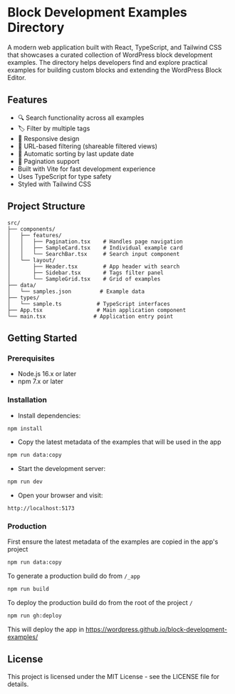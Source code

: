 # Block Development Examples Directory

A modern web application built with React, TypeScript, and Tailwind CSS that showcases a curated collection of WordPress block development examples. The directory helps developers find and explore practical examples for building custom blocks and extending the WordPress Block Editor.

## Features

-   🔍 Search functionality across all examples
-   🏷️ Filter by multiple tags
-   📱 Responsive design
-   🔗 URL-based filtering (shareable filtered views)
-   📅 Automatic sorting by last update date
-   📄 Pagination support
-   Built with Vite for fast development experience
-   Uses TypeScript for type safety
-   Styled with Tailwind CSS

## Project Structure

```
src/
├── components/
│   ├── features/
│   │   ├── Pagination.tsx    # Handles page navigation
│   │   ├── SampleCard.tsx    # Individual example card
│   │   └── SearchBar.tsx     # Search input component
│   └── layout/
│       ├── Header.tsx        # App header with search
│       ├── Sidebar.tsx       # Tags filter panel
│       └── SampleGrid.tsx    # Grid of examples
├── data/
│   └── samples.json         # Example data
├── types/
│   └── sample.ts           # TypeScript interfaces
├── App.tsx                 # Main application component
└── main.tsx               # Application entry point
```

## Getting Started

### Prerequisites

-   Node.js 16.x or later
-   npm 7.x or later

### Installation

-   Install dependencies:

```bash
npm install
```

-   Copy the latest metadata of the examples that will be used in the app

```bash
npm run data:copy
```

-   Start the development server:

```bash
npm run dev
```

-   Open your browser and visit:

```
http://localhost:5173
```

### Production

First ensure the latest metadata of the examples are copied in the app's project

```bash
npm run data:copy
```

To generate a production build do from `/_app`

```bash
npm run build
```

To deploy the production build do from the root of the project `/`

```bash
npm run gh:deploy
```

This will deploy the app in https://wordpress.github.io/block-development-examples/

## License

This project is licensed under the MIT License - see the LICENSE file for details.
